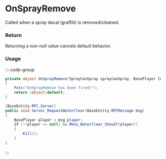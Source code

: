 # OnSprayRemove
<Badge type="info" text="Entity"/><Badge type="danger" text="Carbon Compatible"/><Badge type="warning" text="Oxide Compatible"/>
Called when a spray decal (graffiti) is removed/cleaned.

### Return
Returning a non-null value cancels default behavior.

### Usage
::: code-group
```csharp [Example]
private object OnSprayRemove(SprayCanSpray sprayCanSpray, BasePlayer local0)
{
	Puts("OnSprayRemove has been fired!");
	return (object)default;
}
```
```csharp [Source — Assembly-CSharp @ SprayCanSpray]
[BaseEntity.RPC_Server]
public void Server_RequestWaterClear(BaseEntity.RPCMessage msg)
{
	BasePlayer player = msg.player;
	if (!(player == null) && Menu_WaterClear_ShowIf(player))
	{
		Kill();
	}
}

```
:::
